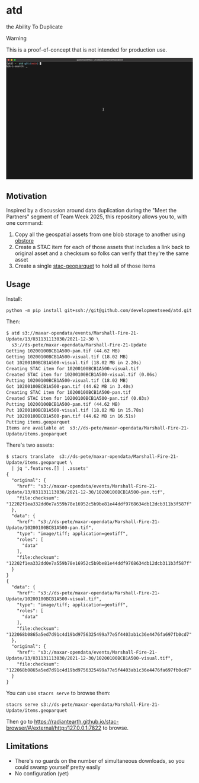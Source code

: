 # atd

the Ability To Duplicate

> [!WARNING]
> This is a proof-of-concept that is not intended for production use.

![A gif of the thing working](./img/atd.gif)

## Motivation

Inspired by a discussion around data duplication during the "Meet the Partners" segment of Team Week 2025, this repository allows you to, with one command:

1. Copy all the geospatial assets from one blob storage to another using [obstore](https://developmentseed.org/obstore/)
2. Create a STAC item for each of those assets that includes a link back to original asset and a checksum so folks can verify that they're the same asset
3. Create a single [stac-geoparquet](https://github.com/stac-utils/stac-geoparquet) to hold all of those items

## Usage

Install:

```shell
python -m pip install git+ssh://git@github.com/developmentseed/atd.git
```

Then:

```shell
$ atd s3://maxar-opendata/events/Marshall-Fire-21-Update/13/031131113030/2021-12-30 \
  s3://ds-pete/maxar-opendata/Marshall-Fire-21-Update
Getting 10200100BCB1A500-pan.tif (44.62 MB)
Getting 10200100BCB1A500-visual.tif (18.02 MB)
Got 10200100BCB1A500-visual.tif (18.02 MB in 2.20s)
Creating STAC item for 10200100BCB1A500-visual.tif
Created STAC item for 10200100BCB1A500-visual.tif (0.06s)
Putting 10200100BCB1A500-visual.tif (18.02 MB)
Got 10200100BCB1A500-pan.tif (44.62 MB in 3.40s)
Creating STAC item for 10200100BCB1A500-pan.tif
Created STAC item for 10200100BCB1A500-pan.tif (0.03s)
Putting 10200100BCB1A500-pan.tif (44.62 MB)
Put 10200100BCB1A500-visual.tif (18.02 MB in 15.78s)
Put 10200100BCB1A500-pan.tif (44.62 MB in 16.51s)
Putting items.geoparquet
Items are available at  s3://ds-pete/maxar-opendata/Marshall-Fire-21-Update/items.geoparquet
```

There's two assets:

```shell
$ stacrs translate  s3://ds-pete/maxar-opendata/Marshall-Fire-21-Update/items.geoparquet \
  | jq '.features.[] | .assets' 
{
  "original": {
    "href": "s3://maxar-opendata/events/Marshall-Fire-21-Update/13/031131113030/2021-12-30/10200100BCB1A500-pan.tif",
    "file:checksum": "12202f1ea332dd0e7a559b78e16952c5b9be81e44ddf9768634db12dcb311b3f587f"
  },
  "data": {
    "href": "s3://ds-pete/maxar-opendata/Marshall-Fire-21-Update/10200100BCB1A500-pan.tif",
    "type": "image/tiff; application=geotiff",
    "roles": [
      "data"
    ],
    "file:checksum": "12202f1ea332dd0e7a559b78e16952c5b9be81e44ddf9768634db12dcb311b3f587f"
  }
}
{
  "data": {
    "href": "s3://ds-pete/maxar-opendata/Marshall-Fire-21-Update/10200100BCB1A500-visual.tif",
    "type": "image/tiff; application=geotiff",
    "roles": [
      "data"
    ],
    "file:checksum": "122068b0865a5ed7d91c4d19bd9756325499a77e5f4403ab1c36e4476fa697fb0cd7"
  },
  "original": {
    "href": "s3://maxar-opendata/events/Marshall-Fire-21-Update/13/031131113030/2021-12-30/10200100BCB1A500-visual.tif",
    "file:checksum": "122068b0865a5ed7d91c4d19bd9756325499a77e5f4403ab1c36e4476fa697fb0cd7"
  }
}
```

You can use `stacrs serve` to browse them:

```shell
stacrs serve s3://ds-pete/maxar-opendata/Marshall-Fire-21-Update/items.geoparquet 
```

Then go to <https://radiantearth.github.io/stac-browser/#/external/http:/127.0.0.1:7822> to browse.

## Limitations

- There's no guards on the number of simultaneous downloads, so you could swamp yourself pretty easily
- No configuration (yet)
